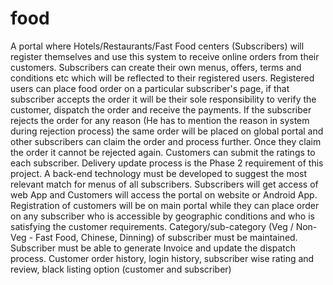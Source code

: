 # food
A portal where Hotels/Restaurants/Fast Food centers (Subscribers) will register themselves and use this system to receive online orders from their customers. Subscribers can create their own menus, offers, terms and conditions etc which will be reflected to their registered users. Registered users can place food order on a particular subscriber's page, if that subscriber accepts the order it will be their sole responsibility to verify the customer, dispatch the order and receive the payments. If the subscriber rejects the order for any reason (He has to mention the reason in system during rejection process) the same order will be placed on global portal and other subscribers can claim the order and process further. Once they claim the order it cannot be rejected again. Customers can submit the ratings to each subscriber. Delivery update process is the Phase 2 requirement of this project. A back-end technology must be developed to suggest the most relevant match for menus of all subscribers. Subscribers will get access of web App and Customers will access the portal on website or Android App. Registration of customers will be on main portal while they can place order on any subscriber who is accessible by geographic conditions and who is satisfying the customer requirements. Category/sub-category (Veg / Non-Veg - Fast Food, Chinese, Dinning) of subscriber must be maintained. Subscriber must be able to generate Invoice and update the dispatch process. Customer order history, login history, subscriber wise rating and review, black listing option (customer and subscriber)
